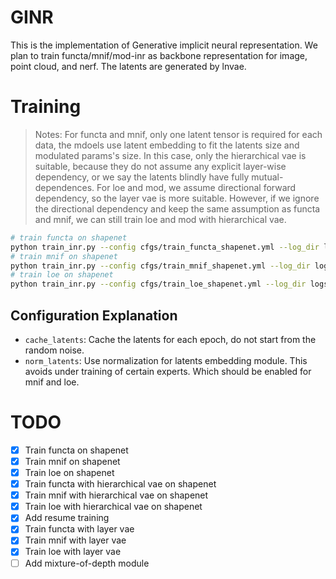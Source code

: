 # GINR
This is the implementation of Generative implicit neural representation.
We plan to train functa/mnif/mod-inr as backbone representation for image, point cloud, and nerf.
The latents are generated by lnvae.

# Training
> Notes: For functa and mnif, only one latent tensor is required for each data, the mdoels use latent embedding to fit the latents size and modulated params's size. In this case, only the hierarchical vae is suitable, because they do not assume any explicit layer-wise dependency, or we say the latents blindly have fully mutual-dependences. For loe and mod, we assume directional forward dependency, so the layer vae is more suitable. However, if we ignore the directional dependency and keep the same assumption as functa and mnif, we can still train loe and mod with hierarchical vae.

```bash
# train functa on shapenet
python train_inr.py --config cfgs/train_functa_shapenet.yml --log_dir logs
# train mnif on shapenet
python train_inr.py --config cfgs/train_mnif_shapenet.yml --log_dir logs
# train loe on shapenet
python train_inr.py --config cfgs/train_loe_shapenet.yml --log_dir logs
```
## Configuration Explanation
 - `cache_latents`: Cache the latents for each epoch, do not start from the random noise.
 - `norm_latents`: Use normalization for latents embedding module. This avoids under training of certain experts. Which should be enabled for mnif and loe.

# TODO
- [x] Train functa on shapenet
- [x] Train mnif on shapenet
- [x] Train loe on shapenet
- [x] Train functa with hierarchical vae on shapenet
- [x] Train mnif with hierarchical vae on shapenet
- [x] Train loe with hierarchical vae on shapenet
- [x] Add resume training
- [x] Train functa with layer vae
- [x] Train mnif with layer vae
- [x] Train loe with layer vae
- [ ] Add mixture-of-depth module
